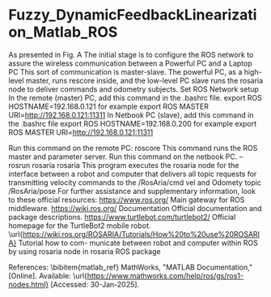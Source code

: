 # Fuzzy_DynamicFeedbackLinearization_Matlab_ROS

As presented in Fig. A The initial stage is to configure the ROS network to assure the wireless
communication between a Powerful PC and a Laptop PC This sort of communication is master-slave.
The powerful PC, as a high-level master, runs rescore inside, and the low-level PC slave runs the
rosaria node to deliver commands and odometry subjects. Set ROS Network setup
In the remote (master) PC, add this command in the .bashrc file.
export ROS HOSTNAME=192.168.0.121 for example
export ROS MASTER URI=http://192.168.0.121:11311
In Netbook PC (slave), add this command in the .bashrc file
export ROS HOSTNAME=192.168.0.200 for example
export ROS MASTER URI=http://192.168.0.121:11311

Run this command on the remote PC: roscore This command runs the ROS master and parameter
server.
Run this command on the netbook PC. – rosrun rosaria rosaria This program executes the rosaria
node for the interface between a robot and computer that delivers all topic requests for transmitting
velocity commands to the /RosAria/cmd vel and Odomety topic /RosAria/pose
For further assistance and supplementary information, look to these official resources:
https://www.ros.org/ Main gateway for ROS middleware.
https://wiki.ros.org/ Documentation Official documentation and package descriptions.
https://www.turtlebot.com/turtlebot2/ Official homepage for the TurtleBot2 mobile robot.
\url{https://wiki.ros.org/ROSARIA/Tutorials/How%20to%20use%20ROSARIA} Tutorial how to com-
municate between robot and computer within ROS by using rosaria node in rosaria ROS package

References:
\bibitem{matlab_ref}
MathWorks, "MATLAB Documentation," [Online]. Available: \url{https://www.mathworks.com/help/ros/gs/ros1-nodes.html} [Accessed: 30-Jan-2025].


